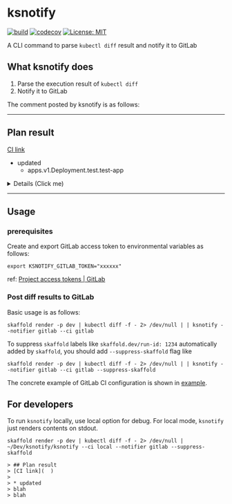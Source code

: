 # ksnotify

[![build](https://github.com/hirosassa/ksnotify/actions/workflows/test.yaml/badge.svg)](https://github.com/hirosassa/ksnotify/actions/workflows/test.yaml)
[![codecov](https://codecov.io/gh/hirosassa/ksnotify/branch/main/graph/badge.svg?token=IXWXVU95B8)](https://codecov.io/gh/hirosassa/ksnotify)
[![License: MIT](https://img.shields.io/badge/license-MIT-blue.svg)](https://github.com/hirosassa/ksnotify/blob/main/LICENSE)

A CLI command to parse `kubectl diff` result and notify it to GitLab

## What ksnotify does

1. Parse the execution result of `kubectl diff`
1. Notify it to GitLab

The comment posted by ksnotify is as follows:

------------
## Plan result

[CI link]( https://example.com )

* updated
  * apps.v1.Deployment.test.test-app

<details><summary>Details (Click me)</summary>

## apps.v1.Deployment.jasmine.test-app
```diff
 @@ -5,7 +5,6 @@
     deployment.kubernetes.io/revision: "3"
+  labels:
+    app: test-app
   name: test-app
   namespace: test
 spec:
@@ -27,7 +26,6 @@
       creationTimestamp: null
       labels:
         app: test-app
-        skaffold.dev/run-id: 1234
     spec:
       containers:
       - args:
```
</details>

------------


## Usage
### prerequisites

Create and export GitLab access token to environmental variables as follows:

```console
export KSNOTIFY_GITLAB_TOKEN="xxxxxx"
```
ref: [Project access tokens | GitLab](https://docs.gitlab.com/ee/user/project/settings/project_access_tokens.html)

### Post diff results to GitLab

Basic usage is as follows:

```console
skaffold render -p dev | kubectl diff -f - 2> /dev/null | | ksnotify --notifier gitlab --ci gitlab
```

To suppress `skaffold` labels like `skaffold.dev/run-id: 1234` automatically added by `skaffold`, you should add `--suppress-skaffold` flag like

```console
skaffold render -p dev | kubectl diff -f - 2> /dev/null | | ksnotify --notifier gitlab --ci gitlab --suppress-skaffold
```

The concrete example of GitLab CI configuration is shown in [example](https://github.com/hirosassa/ksnotify/tree/main/example).


## For developers

To run `ksnotify` locally, use local option for debug.
For local mode, `ksnotify` just renders contents on stdout.

```console
skaffold render -p dev | kubectl diff -f - 2> /dev/null | ~/Dev/ksnotify/ksnotify --ci local --notifier gitlab --suppress-skaffold

> ## Plan result
> [CI link](  )
>
> * updated
> blah
> blah
```
